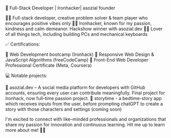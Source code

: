 🚀 Full-Stack Developer | Ironhacker| asozial founder

🙌🏽 Full-stack developer, creative problem solver & team player who encourages positive vibes only
🙌🏽 Ironhacker, known for my passion, kindness and calm demeanor. Hackshow winner with asozial.dev
🙌🏽 Lover of all things tech, including building PCs and mechanical keyboards


✅ Certifications:

📜 Web Development bootcamp (Ironhack)
📜 Responsive Web Design & JavaScript Algorithms (freeCodeCamp)
📜 Front-End Web Developer Professional Certificate (Meta, Coursera)

💻 Notable projects: 

🐻 asozial.dev – A social media platform for developers with GitHub accounts, ensuring every user can contribute meaningfully. Final project for Ironhack, now full-time passion project.
📖 storytime - a bedtime-story app which receives inputs from the user, before prompting chatGPT to create a story with those characters and settings (coming soon)

I'm excited to connect with like-minded professionals and organizations that share my passion for innovation and continuous learning. Hit me up to learn more about me! 👊🏽
